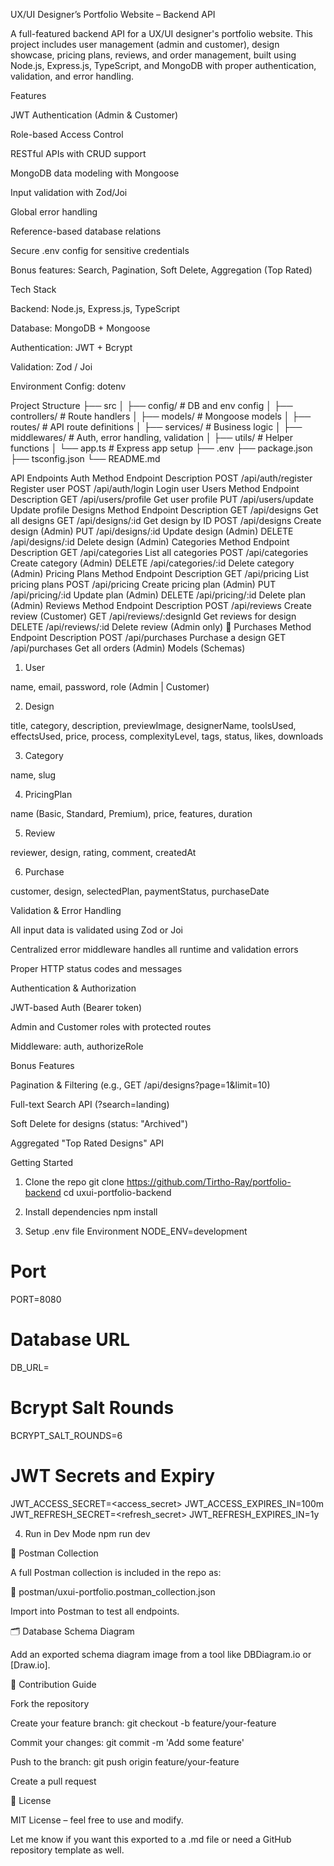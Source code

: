  UX/UI Designer’s Portfolio Website – Backend API

A full-featured backend API for a UX/UI designer's portfolio website. This project includes user management (admin and customer), design showcase, pricing plans, reviews, and order management, built using Node.js, Express.js, TypeScript, and MongoDB with proper authentication, validation, and error handling.

 Features

JWT Authentication (Admin & Customer)

Role-based Access Control

RESTful APIs with CRUD support

MongoDB data modeling with Mongoose

Input validation with Zod/Joi

Global error handling

Reference-based database relations

Secure .env config for sensitive credentials

Bonus features: Search, Pagination, Soft Delete, Aggregation (Top Rated)

 Tech Stack

Backend: Node.js, Express.js, TypeScript

Database: MongoDB + Mongoose

Authentication: JWT + Bcrypt

Validation: Zod / Joi

Environment Config: dotenv

 Project Structure
├── src
│   ├── config/            # DB and env config
│   ├── controllers/       # Route handlers
│   ├── models/            # Mongoose models
│   ├── routes/            # API route definitions
│   ├── services/          # Business logic
│   ├── middlewares/       # Auth, error handling, validation
│   ├── utils/             # Helper functions
│   └── app.ts             # Express app setup
├── .env
├── package.json
├── tsconfig.json
└── README.md

 API Endpoints
   Auth
Method	Endpoint	Description
POST	/api/auth/register	Register user
POST	/api/auth/login	Login user
   Users
Method	Endpoint	Description
GET	/api/users/profile	Get user profile
PUT	/api/users/update	Update profile
   Designs
Method	Endpoint	Description
GET	/api/designs	Get all designs
GET	/api/designs/:id	Get design by ID
POST	/api/designs	Create design (Admin)
PUT	/api/designs/:id	Update design (Admin)
DELETE	/api/designs/:id	Delete design (Admin)
   Categories
Method	Endpoint	Description
GET	/api/categories	List all categories
POST	/api/categories	Create category (Admin)
DELETE	/api/categories/:id	Delete category (Admin)
   Pricing Plans
Method	Endpoint	Description
GET	/api/pricing	List pricing plans
POST	/api/pricing	Create pricing plan (Admin)
PUT	/api/pricing/:id	Update plan (Admin)
DELETE	/api/pricing/:id	Delete plan (Admin)
   Reviews
Method	Endpoint	Description
POST	/api/reviews	Create review (Customer)
GET	/api/reviews/:designId	Get reviews for design
DELETE	/api/reviews/:id	Delete review (Admin only)
🛒 Purchases
Method	Endpoint	Description
POST	/api/purchases	Purchase a design
GET	/api/purchases	Get all orders (Admin)
   Models (Schemas)
1. User

name, email, password, role (Admin | Customer)

2. Design

title, category, description, previewImage, designerName, toolsUsed, effectsUsed, price, process, complexityLevel, tags, status, likes, downloads

3. Category

name, slug

4. PricingPlan

name (Basic, Standard, Premium), price, features, duration

5. Review

reviewer, design, rating, comment, createdAt

6. Purchase

customer, design, selectedPlan, paymentStatus, purchaseDate

   Validation & Error Handling

All input data is validated using Zod or Joi

Centralized error middleware handles all runtime and validation errors

Proper HTTP status codes and messages

   Authentication & Authorization

JWT-based Auth (Bearer token)

Admin and Customer roles with protected routes

Middleware: auth, authorizeRole

   Bonus Features

   Pagination & Filtering (e.g., GET /api/designs?page=1&limit=10)

   Full-text Search API (?search=landing)

   Soft Delete for designs (status: "Archived")

   Aggregated "Top Rated Designs" API

   Getting Started
1. Clone the repo
git clone https://github.com/Tirtho-Ray/portfolio-backend
cd uxui-portfolio-backend

2. Install dependencies
npm install

3. Setup .env file
 Environment
NODE_ENV=development

# Port
PORT=8080
# Database URL
DB_URL=
# Bcrypt Salt Rounds
BCRYPT_SALT_ROUNDS=6
# JWT Secrets and Expiry
JWT_ACCESS_SECRET=<access_secret>
JWT_ACCESS_EXPIRES_IN=100m
JWT_REFRESH_SECRET=<refresh_secret>
JWT_REFRESH_EXPIRES_IN=1y

4. Run in Dev Mode
npm run dev

🧪 Postman Collection

A full Postman collection is included in the repo as:

📁 postman/uxui-portfolio.postman_collection.json


Import into Postman to test all endpoints.

🗂 Database Schema Diagram

Add an exported schema diagram image from a tool like DBDiagram.io
 or [Draw.io].

📝 Contribution Guide

Fork the repository

Create your feature branch: git checkout -b feature/your-feature

Commit your changes: git commit -m 'Add some feature'

Push to the branch: git push origin feature/your-feature

Create a pull request

📄 License

MIT License – feel free to use and modify.

Let me know if you want this exported to a .md file or need a GitHub repository template as well.
